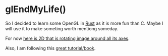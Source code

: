 # glEndMyLife()

So I decided to learn some OpenGL in [Rust](https://www.rust-lang.org) as it is more fun than C.
Maybe I will use it to make someting worth mentiong someday.

For now [here is 2D that is rotating image around all its axes](https://imgur.com/ty0mXbC).

Also, I am following this [great tutorial/book](https://learnopengl.com).
